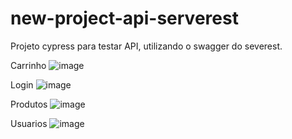 # new-project-api-serverest
 Projeto cypress para testar API, utilizando o swagger do severest.

 Carrinho
![image](https://github.com/user-attachments/assets/602272cb-376f-434e-b825-4aae181e088e)

Login
![image](https://github.com/user-attachments/assets/bfcc10a6-ad3b-4d13-afd7-2b9b7420b1ae)

Produtos
![image](https://github.com/user-attachments/assets/f2eb0138-0dcc-4cb9-b71d-0ef196610962)

Usuarios
![image](https://github.com/user-attachments/assets/6331d656-d3f3-4375-93dc-a52fa50f366f)
